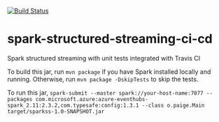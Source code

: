 [![Build Status](https://travis-ci.com/liupeirong/spark-structured-streaming-ci-cd.svg?branch=master)](https://travis-ci.com/liupeirong/spark-structured-streaming-ci-cd)

# spark-structured-streaming-ci-cd
Spark structured streaming with unit tests integrated with Travis CI

To build this jar, run ```mvn package``` if you have Spark installed locally and running. Otherwise, run ```mvn package -DskipTests``` to skip the tests.

To run this jar, ```spark-submit --master spark://your-host-name:7077 --packages com.microsoft.azure:azure-eventhubs-spark_2.11:2.3.2,com.typesafe:config:1.3.1 --class o.paige.Main target/sparkss-1.0-SNAPSHOT.jar```
